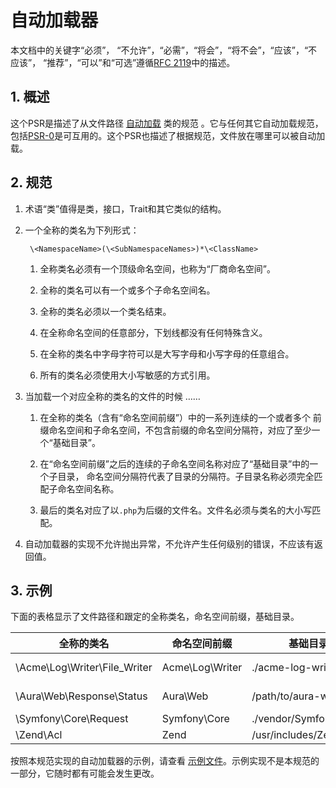 # 自动加载器

本文档中的关键字“必须”， “不允许”，“必需”，“将会”，“将不会”，“应该”，“不应该”，
“推荐”，“可以”和“可选”遵循[RFC 2119](http://tools.ietf.org/html/rfc2119)中的描述。


## 1. 概述

这个PSR是描述了从文件路径 [自动加载][] 类的规范 。它与任何其它自动加载规范，
包括[PSR-0][]是可互用的。这个PSR也描述了根据规范，文件放在哪里可以被自动加载。


## 2. 规范

1. 术语“类”值得是类，接口，Trait和其它类似的结构。

2. 一个全称的类名为下列形式：

        \<NamespaceName>(\<SubNamespaceNames>)*\<ClassName>

    1. 全称类名必须有一个顶级命名空间，也称为“厂商命名空间”。

    2. 全称的类名可以有一个或多个子命名空间名。

    3. 全称的类名必须以一个类名结束。

    4. 在全称命名空间的任意部分，下划线都没有任何特殊含义。

    5. 在全称的类名中字母字符可以是大写字母和小写字母的任意组合。

    6. 所有的类名必须使用大小写敏感的方式引用。

3. 当加载一个对应全称的类名的文件的时候 ……

    1. 在全称的类名（含有“命名空间前缀”）中的一系列连续的一个或者多个
       前缀命名空间和子命名空间，不包含前缀的命名空间分隔符，对应了至少一个“基础目录”。

    2. 在“命名空间前缀”之后的连续的子命名空间名称对应了“基础目录”中的一个子目录，
       命名空间分隔符代表了目录的分隔符。子目录名称必须完全匹配子命名空间名称。

    3. 最后的类名对应了以`.php`为后缀的文件名。文件名必须与类名的大小写匹配。

4. 自动加载器的实现不允许抛出异常，不允许产生任何级别的错误，不应该有返回值。


## 3. 示例

下面的表格显示了文件路径和跟定的全称类名，命名空间前缀，基础目录。

| 全称的类名                    | 命名空间前缀       | 基础目录                 | 产生的文件路径
| ----------------------------- |--------------------|--------------------------|-------------------------------------------
| \Acme\Log\Writer\File_Writer  | Acme\Log\Writer    | ./acme-log-writer/lib/   | ./acme-log-writer/lib/File_Writer.php
| \Aura\Web\Response\Status     | Aura\Web           | /path/to/aura-web/src/   | /path/to/aura-web/src/Response/Status.php
| \Symfony\Core\Request         | Symfony\Core       | ./vendor/Symfony/Core/   | ./vendor/Symfony/Core/Request.php
| \Zend\Acl                     | Zend               | /usr/includes/Zend/      | /usr/includes/Zend/Acl.php

按照本规范实现的自动加载器的示例，请查看 [示例文件][]。示例实现不是本规范的一部分，它随时都有可能会发生更改。

[自动加载]: http://php.net/autoload
[PSR-0]: https://github.com/php-fig/fig-standards/blob/master/accepted/PSR-0.md
[示例文件]: https://github.com/php-fig/fig-standards/blob/master/accepted/PSR-4-autoloader-examples.md
